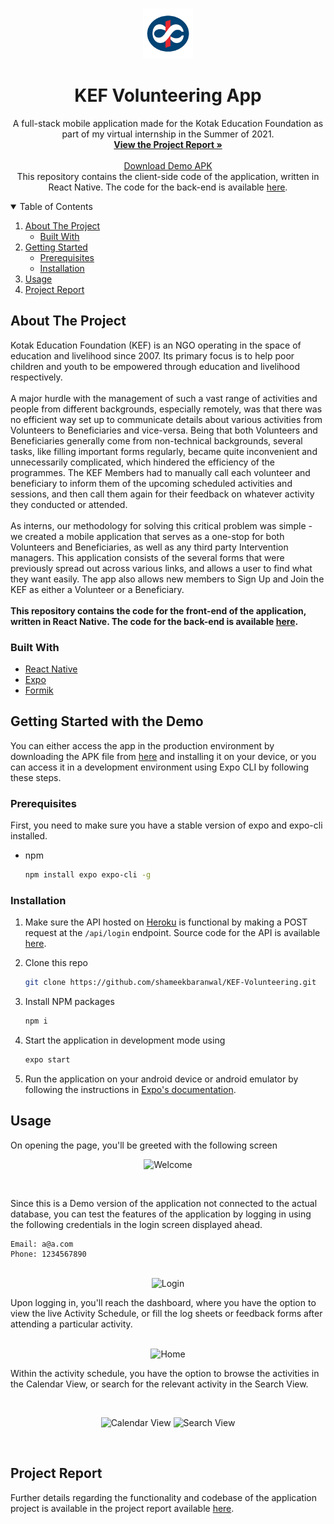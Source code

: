 <!-- PROJECT LOGO -->
<br />
<p align="center">
  <a href="https://bp-gc.in/kotak-refs">
    <img src="assets/icon.png" alt="Logo" width="80" height="80">
  </a>

  <h1 align="center">KEF Volunteering App</h1>

  <p align="center">
    A full-stack mobile application made for the Kotak Education Foundation as part of my virtual internship in the Summer of 2021. 
    <br />
    <a href="https://drive.google.com/file/d/1R_HgGJGehIbOtvHcfdgtbMYTitb6dw11/view?usp=sharing"><strong>View the Project Report »</strong></a>
    <br />
    <br />
    <a href="https://drive.google.com/file/d/1fhqfnFTph3maDRnhcM7YmYoQp1nGF_UG/view?usp=sharing">Download Demo APK</a>
    </br>
    	This repository contains the client-side code of the application, written in React Native. The code for the back-end is available <a href="https://github.com/shameekbaranwal/KEF-API">here</a>.
  </p>
</p>



<!-- TABLE OF CONTENTS -->
<details open="open">
  <summary>Table of Contents</summary>
  <ol>
    <li>
      <a href="#about-the-project">About The Project</a>
      <ul>
        <li><a href="#built-with">Built With</a></li>
      </ul>
    </li>
    <li>
      <a href="#getting-started">Getting Started</a>
      <ul>
        <li><a href="#prerequisites">Prerequisites</a></li>
        <li><a href="#installation">Installation</a></li>
      </ul>
    </li>
    <li><a href="#usage">Usage</a></li>
    <li><a href="#project-report">Project Report</a></li>
  </ol>
</details>



<!-- ABOUT THE PROJECT -->
## About The Project

Kotak Education Foundation (KEF) is an NGO operating in the space of education and livelihood since 2007. Its primary focus is to help poor children and youth to be empowered through education and livelihood respectively. <br/> <br/>
A major hurdle with the management of such a vast range of activities and people from different backgrounds, especially remotely, was that there was no efficient way set up to communicate details about various activities from Volunteers to Beneficiaries and vice-versa. Being that both Volunteers and Beneficiaries generally come from non-technical backgrounds, several tasks, like filling important forms regularly, became quite inconvenient and unnecessarily complicated, which hindered the efficiency of the programmes. The KEF Members had to manually call each volunteer and beneficiary to inform them of the upcoming scheduled activities and sessions, and then call them again for their feedback on whatever activity they conducted or attended.
<br/> <br/>
As interns, our methodology for solving this critical problem was simple - we created a mobile application that serves as a one-stop for both Volunteers and Beneficiaries, as well as any third party Intervention managers. This application consists of the several forms that were previously spread out across various links, and allows a user to find what they want easily. The app also allows new members to Sign Up and Join the KEF as either a Volunteer or a Beneficiary.
<br/><br>
<strong>This repository contains the code for the front-end of the application, written in React Native. The code for the back-end is available [here](https://github.com/shameekbaranwal/KEF-API).</strong>

### Built With

* [React Native](https://reactnative.dev/)
* [Expo](https://expo.io/)
* [Formik](https://formik.org/)


<!-- GETTING STARTED -->
## Getting Started with the Demo

You can either access the app in the production environment by downloading the APK file from [here]('https://bp-gc.in/kotak-refs) and installing it on your device, or you can access it in a development environment using Expo CLI by following these steps.

### Prerequisites

First, you need to make sure you have a stable version of expo and expo-cli installed.

* npm
  ```sh
  npm install expo expo-cli -g
  ```

### Installation

1. Make sure the API hosted on [Heroku](https://vast-river-10450.herokuapp.com/api) is functional by making a POST request at the `/api/login` endpoint. Source code for the API is available [here](https://github.com/shameekbaranwal/KEF-API).
   
2. Clone this repo
   ```sh
   git clone https://github.com/shameekbaranwal/KEF-Volunteering.git
   ```

3. Install NPM packages
   ```sh
   npm i
   ```
   
4. Start the application in development mode using
   ```sh
   expo start
   ```

5. Run the application on your android device or android emulator by following the instructions in [Expo's documentation](https://docs.expo.dev/get-started/installation/#2-expo-go-app-for-ios-and).



<!-- USAGE EXAMPLES -->
## Usage

On opening the page, you'll be greeted with the following screen <br/>

<p align="center"><img src="https://user-images.githubusercontent.com/39854726/132132472-dbf0bb74-509c-4cad-b7b0-50bb757ada66.jpg" alt="Welcome" width="200" ></p> <br/>

Since this is a Demo version of the application not connected to the actual database, you can test the features of the application by logging in using the following credentials in the login screen displayed ahead.
```
Email: a@a.com
Phone: 1234567890
```

<p align="center"><br/><img src="https://user-images.githubusercontent.com/39854726/132132506-a9cdcb52-be0f-4fa9-951b-bb2c0968769f.jpg" alt="Login" width="200" > <br/></p>

Upon logging in, you'll reach the dashboard, where you have the option to view the live Activity Schedule, or fill the log sheets or feedback forms after attending a particular activity.

<p align="center"><br/><img src="https://user-images.githubusercontent.com/39854726/132133520-04d6c71b-c97a-4a93-9e34-d98ea5f17487.jpg" alt="Home" width="200" > <br/></p>

Within the activity schedule, you have the option to browse the activities in the Calendar View, or search for the relevant activity in the Search View.

<br/>
<p float="left" align="center">
  <img src="https://user-images.githubusercontent.com/39854726/132133518-58d3bd6a-3d8c-492b-a94d-a023233034f3.jpg" alt="Calendar View" width="200" >
  <img src="https://user-images.githubusercontent.com/39854726/132133519-154e6239-4416-4afd-92af-0f11577446b9.jpg" alt="Search View" width="200" >
</p>
<br/>

## Project Report

Further details regarding the functionality and codebase of the application project is available in the project report available [here](https://bp-gc.in/kotak-refs).